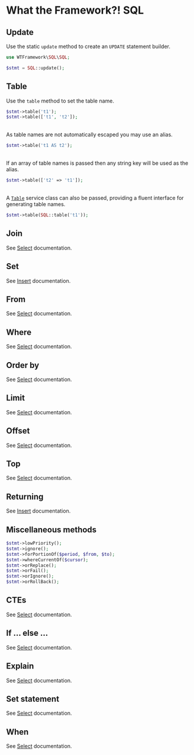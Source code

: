 # What the Framework?! SQL

## Update
Use the static `update` method to create an `UPDATE` statement builder.
```php
use WTFramework\SQL\SQL;

$stmt = SQL::update();
```

## Table
Use the `table` method to set the table name.
```php
$stmt->table('t1');
$stmt->table(['t1', 't2']);
```
\
As table names are not automatically escaped you may use an alias.
```php
$stmt->table('t1 AS t2');
```
\
If an array of table names is passed then any string key will be used as the alias.
```php
$stmt->table(['t2' => 't1']);
```
\
A [`Table`](services/table.md) service class can also be passed, providing a fluent interface for generating table names.
```php
$stmt->table(SQL::table('t1'));
```

## Join
See [Select](select.md#join) documentation.

## Set
See [Insert](insert.md#set) documentation.

## From
See [Select](select.md#from) documentation.

## Where
See [Select](select.md#where) documentation.

## Order by
See [Select](select.md#order-by) documentation.

## Limit
See [Select](select.md#limit) documentation.

## Offset
See [Select](select.md#offset) documentation.

## Top
See [Select](select.md#top) documentation.

## Returning
See [Insert](insert.md#returning) documentation.

## Miscellaneous methods
```php
$stmt->lowPriority();
$stmt->ignore();
$stmt->forPortionOf($period, $from, $to);
$stmt->whereCurrentOf($cursor);
$stmt->orReplace();
$stmt->orFail();
$stmt->orIgnore();
$stmt->orRollBack();
```

## CTEs
See [Select](select.md#ctes) documentation.

## If ... else ...
See [Select](select.md#if--else) documentation.

## Explain
See [Select](select.md#explain) documentation.

## Set statement
See [Select](select.md#set-statement) documentation.

## When
See [Select](select.md#when) documentation.
